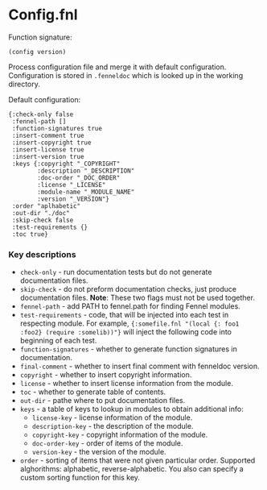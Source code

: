 # Config.fnl
Function signature:

```
(config version)
```

Process configuration file and merge it with default configuration.
Configuration is stored in `.fenneldoc` which is looked up in the
working directory.

Default configuration:

``` fennel
{:check-only false
 :fennel-path []
 :function-signatures true
 :insert-comment true
 :insert-copyright true
 :insert-license true
 :insert-version true
 :keys {:copyright "_COPYRIGHT"
        :description "_DESCRIPTION"
        :doc-order "_DOC_ORDER"
        :license "_LICENSE"
        :module-name "_MODULE_NAME"
        :version "_VERSION"}
 :order "aplhabetic"
 :out-dir "./doc"
 :skip-check false
 :test-requirements {}
 :toc true}
```

### Key descriptions

- `check-only` - run documentation tests but do not generate documentation files.
- `skip-check` - do not preform documentation checks, just produce documentation files.
  **Note**: These two flags must not be used together.
- `fennel-path` - add PATH to fennel.path for finding Fennel modules.
- `test-requirements` - code, that will be injected into each test in respecting module.
  For example, `{:somefile.fnl "(local {: foo1 :foo2} (require :somelib))"}` will inject the
  following code into beginning of each test.
- `function-signatures` - whether to generate function signatures in documentation.
- `final-comment` - whether to insert final comment with fenneldoc version.
- `copyright` - whether to insert copyright information.
- `license` - whether to insert license information from the module.
- `toc` - whether to generate table of contents.
- `out-dir` - pathe where to put documentation files.
- `keys` - a table of keys to lookup in modules to obtain additional info:
  - `license-key` -  license information of the module.
  - `description-key` - the description of the module.
  - `copyright-key` - copyright information of the module.
  - `doc-order-key` - order of items of the module.
  - `version-key` - the version of the module.
- `order` - sorting of items that were not given particular order.
  Supported alghorithms: alphabetic, reverse-alphabetic.
  You also can specify a custom sorting function for this key.



<!-- Generated with Fenneldoc 0.1.0
     https://gitlab.com/andreyorst/fenneldoc -->
